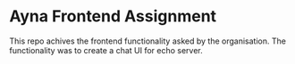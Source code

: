 
# Ayna Frontend Assignment

This repo achives the frontend functionality asked by the organisation. The functionality was to create a chat UI for echo server.